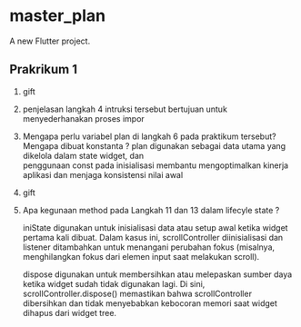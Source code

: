 # master_plan

A new Flutter project.

## Prakrikum 1

1. gift
2. penjelasan langkah 4
   intruksi tersebut bertujuan untuk menyederhanakan proses impor
3. Mengapa perlu variabel plan di langkah 6 pada praktikum tersebut? Mengapa dibuat     konstanta ?
   plan digunakan sebagai data utama yang dikelola dalam state widget, dan   
   penggunaan const pada inisialisasi membantu mengoptimalkan kinerja aplikasi dan      menjaga konsistensi nilai awal
4. gift
5. Apa kegunaan method pada Langkah 11 dan 13 dalam lifecyle state ?

   iniState digunakan untuk inisialisasi data atau setup awal ketika widget           pertama kali dibuat. Dalam kasus ini, scrollController diinisialisasi dan          listener ditambahkan untuk menangani perubahan fokus (misalnya, menghilangkan      fokus dari elemen input saat melakukan scroll).

   dispose digunakan untuk membersihkan atau melepaskan sumber daya ketika widget     sudah tidak digunakan lagi. Di sini, scrollController.dispose() memastikan         bahwa scrollController dibersihkan dan tidak menyebabkan kebocoran memori saat     widget dihapus dari widget tree.
